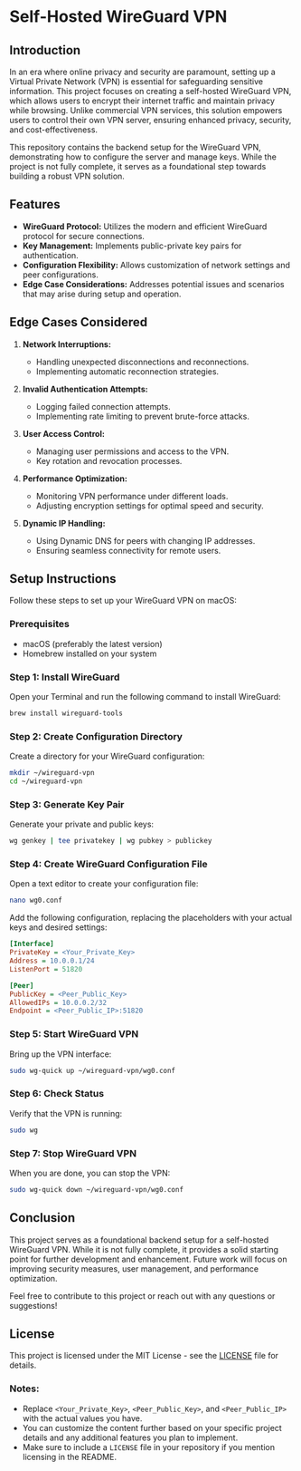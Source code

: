 
# Self-Hosted WireGuard VPN

## Introduction

In an era where online privacy and security are paramount, setting up a Virtual Private Network (VPN) is essential for safeguarding sensitive information. This project focuses on creating a self-hosted WireGuard VPN, which allows users to encrypt their internet traffic and maintain privacy while browsing. Unlike commercial VPN services, this solution empowers users to control their own VPN server, ensuring enhanced privacy, security, and cost-effectiveness.

This repository contains the backend setup for the WireGuard VPN, demonstrating how to configure the server and manage keys. While the project is not fully complete, it serves as a foundational step towards building a robust VPN solution.

## Features

- **WireGuard Protocol:** Utilizes the modern and efficient WireGuard protocol for secure connections.
- **Key Management:** Implements public-private key pairs for authentication.
- **Configuration Flexibility:** Allows customization of network settings and peer configurations.
- **Edge Case Considerations:** Addresses potential issues and scenarios that may arise during setup and operation.

## Edge Cases Considered

1. **Network Interruptions:**
   - Handling unexpected disconnections and reconnections.
   - Implementing automatic reconnection strategies.

2. **Invalid Authentication Attempts:**
   - Logging failed connection attempts.
   - Implementing rate limiting to prevent brute-force attacks.

3. **User  Access Control:**
   - Managing user permissions and access to the VPN.
   - Key rotation and revocation processes.

4. **Performance Optimization:**
   - Monitoring VPN performance under different loads.
   - Adjusting encryption settings for optimal speed and security.

5. **Dynamic IP Handling:**
   - Using Dynamic DNS for peers with changing IP addresses.
   - Ensuring seamless connectivity for remote users.

## Setup Instructions

Follow these steps to set up your WireGuard VPN on macOS:

### Prerequisites

- macOS (preferably the latest version)
- Homebrew installed on your system

### Step 1: Install WireGuard

Open your Terminal and run the following command to install WireGuard:

```bash
brew install wireguard-tools
```

### Step 2: Create Configuration Directory

Create a directory for your WireGuard configuration:

```bash
mkdir ~/wireguard-vpn
cd ~/wireguard-vpn
```

### Step 3: Generate Key Pair

Generate your private and public keys:

```bash
wg genkey | tee privatekey | wg pubkey > publickey
```

### Step 4: Create WireGuard Configuration File

Open a text editor to create your configuration file:

```bash
nano wg0.conf
```

Add the following configuration, replacing the placeholders with your actual keys and desired settings:

```ini
[Interface]
PrivateKey = <Your_Private_Key>
Address = 10.0.0.1/24
ListenPort = 51820

[Peer]
PublicKey = <Peer_Public_Key>
AllowedIPs = 10.0.0.2/32
Endpoint = <Peer_Public_IP>:51820
```

### Step 5: Start WireGuard VPN

Bring up the VPN interface:

```bash
sudo wg-quick up ~/wireguard-vpn/wg0.conf
```

### Step 6: Check Status

Verify that the VPN is running:

```bash
sudo wg
```

### Step 7: Stop WireGuard VPN

When you are done, you can stop the VPN:

```bash
sudo wg-quick down ~/wireguard-vpn/wg0.conf
```

## Conclusion

This project serves as a foundational backend setup for a self-hosted WireGuard VPN. While it is not fully complete, it provides a solid starting point for further development and enhancement. Future work will focus on improving security measures, user management, and performance optimization.

Feel free to contribute to this project or reach out with any questions or suggestions!

## License

This project is licensed under the MIT License - see the [LICENSE](LICENSE) file for details.

### Notes:
- Replace `<Your_Private_Key>`, `<Peer_Public_Key>`, and `<Peer_Public_IP>` with the actual values you have.
- You can customize the content further based on your specific project details and any additional features you plan to implement.
- Make sure to include a `LICENSE` file in your repository if you mention licensing in the README.

